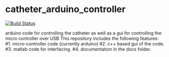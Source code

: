 # catheter_arduino_controller

[![Build Status](https://travis-ci.org/cwru-robotics/catheter_arduino_controller.svg?branch=master)](https://travis-ci.org/cwru-robotics/catheter_arduino_controller)

arduino code for controlling the catheter as well as a gui for controlling the micro controller over USB
This repository includes the following features:
#1. micro-controller code (currently arduino)
#2. c++ based gui of the code.
#3. matlab code for interfacing.
#4. documentation in the docs folder.